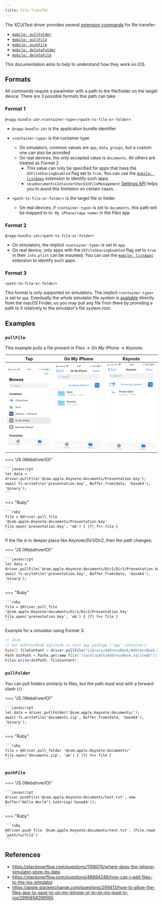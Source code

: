 ```yaml
---
title: File Transfer
---
```


The XCUITest driver provides several [extension commands](../reference/execute-methods.md) for file transfer:

* [`mobile: pullFolder`](../reference/execute-methods.md#mobile-pullfolder)
* [`mobile: pullFile`](../reference/execute-methods.md#mobile-pullfile)
* [`mobile: pushFile`](../reference/execute-methods.md#mobile-pushfile)
* [`mobile: deleteFolder`](../reference/execute-methods.md#mobile-deletefolder)
* [`mobile: deleteFile`](../reference/execute-methods.md#mobile-deletefile)

This documentation aims to help to understand how they work on iOS.

## Formats

All commands require a parameter with a path to the file/folder on the target device. There are 3
possible formats this path can take:

### Format 1

```
@<app-bundle-id>:<container-type>/<path-to-file-or-folder>
```

* `@<app-bundle-id>` is the application bundle identifier
* `<container-type>` is the container type
    * On simulators, common values are `app`, `data`, `groups`, but a custom one can also be provided
    * On real devices, the only accepted value is `documents`. All others are treated as Format 2
        * This value can only be specified for apps that have the `UIFileSharingEnabled` flag set to
          `true`. You can use the [`mobile: listApps`](../reference/execute-methods.md#mobile-listapps)
          extension to identify such apps.
        * `skipDocumentsContainerCheckInFileManagement` [Settings API](https://appium.io/docs/en/latest/guides/settings/) helps you to avoid this limitation on certain cases..

* `<path-to-file-or-folder>` is the target file or folder
    * On real devices, if `<container-type>` is set to `documents`, this path will be mapped to
      `On My iPhone/<app name>` in the _Files_ app

### Format 2

```
@<app-bundle-id>/<path-to-file-or-folder>
```

* On simulators, the implicit `<container-type>` is set to `app`.
* On real device, only apps with the `UIFileSharingEnabled` flag set to `true` in their `info.plist`
  can be mounted. You can use the [`mobile: listApps`](../reference/execute-methods.md#mobile-listapps)
  extension to identify such apps.

### Format 3

```
<path-to-file-or-folder>
```

This format is only supported on simulators. The implicit `<container-type>` is set to `app`.
Eventually the whole simulator file system is
[available](https://stackoverflow.com/questions/6480607/is-there-any-way-to-see-the-file-system-on-the-ios-simulator)
directly from the macOS Finder, so you may pull any file from there by providing a path to it
relatively to the simulator's file system root.

## Examples

### `pullFile`

This example pulls a file present in _Files -> On My iPhone -> Keynote_:

|Top | On  My iPhone | Keynote |
|:----:|:----:|:----:|
|![](./assets/images/ios-xctest-file-movement/top_files.png)|![](./assets/images/ios-xctest-file-movement/on_my_iphone.png)|![](./assets/images/ios-xctest-file-movement/keynote.png)|

=== "JS (WebdriverIO)"

    ```javascript
    let data = driver.pullFile('@com.apple.Keynote:documents/Presentation.key');
    await fs.writeFile('presentation.key', Buffer.from(data, 'base64'), 'binary');
    ```

=== "Ruby"

    ```ruby
    file = @driver.pull_file '@com.apple.Keynote:documents/Presentation.key'
    File.open('presentation.key', 'wb') { |f| f<< file }
    ```

If the file is in deeper place like _Keynote/Dir1/Dir2_, then the path changes:

=== "JS (WebdriverIO)"

    ```javascript
    let data = driver.pullFile('@com.apple.Keynote:documents/Dir1/Dir2/Presentation.key');
    await fs.writeFile('presentation.key', Buffer.from(data, 'base64'), 'binary');
    ```

=== "Ruby"

    ```ruby
    file = @driver.pull_file '@com.apple.Keynote:documents/Dir1/Dir2/Presentation.key'
    File.open('presentation.key', 'wb') { |f| f<< file }
    ```

Example for a simulator using Format 3:

```java
// Java
// Get AddressBook.sqlitedb in test app package ('app' container)
byte[] fileContent = driver.pullFile("Library/AddressBook/AddressBook.sqlitedb");
Path dstPath = Paths.get(new File("/local/path/AddressBook.sqlitedb"));
Files.write(dstPath, fileContent);
```

### `pullFolder`

You can pull folders similarly to files, but the path must end with a forward slash (`/`).

=== "JS (WebdriverIO)"

    ```javascript
    let data = driver.pullFolder('@com.apple.Keynote:documents/');
    await fs.writeFile('documents.zip', Buffer.from(data, 'base64'), 'binary');
    ```

=== "Ruby"

    ```ruby
    file = @driver.pull_folder '@com.apple.Keynote:documents/'
    File.open('documents.zip', 'wb') { |f| f<< file }
    ```

### `pushFile`

=== "JS (WebdriverIO)"

    ```javascript
    driver.pushFile('@com.apple.Keynote:documents/text.txt', new Buffer("Hello World").toString('base64'));
    ```

=== "Ruby"

    ```ruby
    @driver.push_file '@com.apple.Keynote:documents/text.txt', (File.read 'path/to/file')
    ```

## References
- <https://stackoverflow.com/questions/1108076/where-does-the-iphone-simulator-store-its-data>
- <https://stackoverflow.com/questions/48884248/how-can-i-add-files-to-the-ios-simulator>
- <https://apple.stackexchange.com/questions/299413/how-to-allow-the-files-app-to-save-to-on-my-iphone-or-to-on-my-ipad-in-ios/299565#299565>
